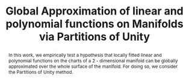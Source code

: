 ---
title: "Global Approximation of linear and polynomial functions on Manifolds via Partitions of Unity"
layout: publication
categories:
  - Research
abstract: "In this work, we empirically test a hypothesis that locally fitted linear and polynomial functions on
        the charts of a 2 - dimensional manifold can be globally approximated over the
        whole surface of the manifold. For doing so, we consider the Partitions of Unity method."
authors: "<b>Shadab Shaikh</b>, Hariharan Narayanan"
type: "Project Report"
pdf: "https://drive.google.com/file/d/1NFN6uPlEGDNfkkiDN69gVZt13M5mK-2W/view?usp=sharing"
code: "https://github.com/greninja/PoU-Manifold"
img: "/assets/images/sphere_manifold.png"
---